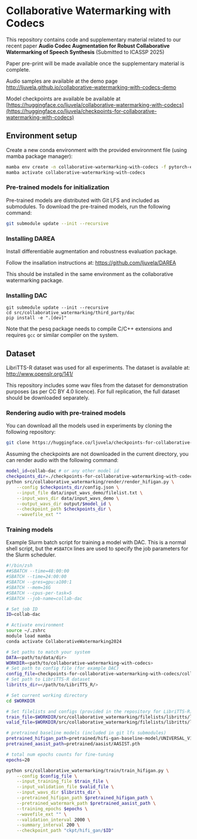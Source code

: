 # Collaborative Watermarking with Codecs

This repository contains code and supplementary material related to our recent paper **Audio Codec Augmentation for Robust Collaborative Watermarking of Speech Synthesis**
(Submitted to ICASSP 2025)

Paper pre-print will be made available once the supplementary material is complete.

Audio samples are  available at the demo page
http://ljuvela.github.io/collaborative-watermarking-with-codecs-demo

Model checkpoints are available be available at 
[https://huggingface.co/ljuvela/collaborative-watermarking-with-codecs](https://huggingface.co/ljuvela/checkpoints-for-collaborative-watermarking-with-codecs)

## Environment setup


Create a new conda environment with the provided environment file (using mamba package manager):
```bash
mamba env create -n collaborative-watermarking-with-codecs -f pytorch-env.yml
mamba activate collaborative-watermarking-with-codecs
```

### Pre-trained models for initialization

Pre-trained models are distributed with Git LFS and included as submodules. To download the pre-trained models, run the following command:
```bash
git submodule update --init --recursive
```


### Installing DAREA
Install differentiable augmentation and robustness evaluation package.

Follow the insallation instructions at:
https://github.com/ljuvela/DAREA

This should be installed in the same environment as the collaborative watermarking package.


### Installing DAC
```
git submodule update --init --recursive
cd src/collaborative_watermarking/third_party/dac
pip install -e ".[dev]"
```

Note that the pesq package needs to compile C/C++ extensions and requires `gcc` or similar compiler on the system.

## Dataset 

LibriTTS-R dataset was used for all experiments. The dataset is available at:
http://www.openslr.org/141/

This repository includes some wav files from the dataset for demonstration purposes (as per CC BY 4.0 licence). For full replication, the full dataset should be downloaded separately.

### Rendering audio with pre-trained models

You can download all the models used in experiments by cloning the following repository:
```bash
git clone https://huggingface.co/ljuvela/checkpoints-for-collaborative-watermarking-with-codecs
```

Assuming the checkpoints are not downloaded in the current directory, you can render audio with the following command:
```bash
model_id=collab-dac # or any other model id
checkpoints_dir=./checkpoints-for-collaborative-watermarking-with-codecs/$model_id/
python src/collaborative_watermarking/render/render_hifigan.py \
    --config $checkpoints_dir/config.json \
    --input_file data/input_wavs_demo/filelist.txt \
    --input_wavs_dir data/input_wavs_demo \
    --output_wavs_dir output/$model_id \
    --checkpoint_path $checkpoints_dir \
    --wavefile_ext ""
```


### Training models


Example Slurm batch script for training a model with DAC. This is a normal shell script, but the `#SBATCH` lines are used to specify the job parameters for the Slurm scheduler.

```bash
#!/bin/zsh
##SBATCH --time=48:00:00
#SBATCH --time=24:00:00
#SBATCH --gres=gpu:a100:1
#SBATCH --mem=16G
#SBATCH --cpus-per-task=5
#SBATCH --job-name=collab-dac

# Set job ID
ID=collab-dac

# Activate environment
source ~/.zshrc
module load mamba
conda activate CollaborativeWatermarking2024

# Set paths to match your system
DATA=<path/to/data/dir>
WORKDIR=<path/to/collaborative-watermarking-with-codecs>
# Set path to config file (for example DAC)
config_file=checkpoints-for-collaborative-watermarking-with-codecs/collab-dac/config.json
# Set path to LibriTTS-R dataset
libritts_dir=</path/to/LibriTTS_R/>

# Set current working directory
cd $WORKDIR

# Set filelists and configs (provided in the repository for LibriTTS-R)
train_file=$WORKDIR/src/collaborative_watermarking/filelists/libritts/libritts_filelist_train.txt 
valid_file=$WORKDIR/src/collaborative_watermarking/filelists/libritts/libritts_filelist_val.txt 

# pretrained baseline models (included in git lfs submodules)
pretrained_hifigan_path=pretrained/hifi-gan-baseline-model/UNIVERSAL_V1
pretrained_aasist_path=pretrained/aasist/AASIST.pth

# total num epochs counts for fine-tuning
epochs=20

python src/collaborative_watermarking/train/train_hifigan.py \
    --config $config_file \
    --input_training_file $train_file \
    --input_validation_file $valid_file \
    --input_wavs_dir $libritts_dir \
    --pretrained_hifigan_path $pretrained_hifigan_path \
    --pretrained_watermark_path $pretrained_aasist_path \
    --training_epochs $epochs \
    --wavefile_ext "" \
    --validation_interval 2000 \
    --summary_interval 200 \
    --checkpoint_path "ckpt/hifi_gan/$ID"

```




